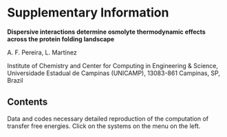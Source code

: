 # Supplementary Information

**Dispersive interactions determine osmolyte thermodynamic effects across the protein folding landscape**

A. F. Pereira, L. Martínez

Institute of Chemistry and Center for Computing in Engineering & Science, Universidade Estadual de Campinas (UNICAMP), 13083-861 Campinas, SP, Brazil

## Contents

Data and codes necessary detailed reproduction of the computation of transfer free energies. Click on the systems on the menu on the left.


